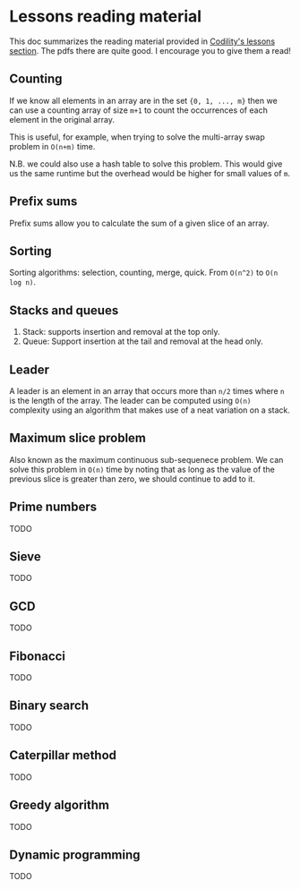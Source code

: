 # Lessons reading material

This doc summarizes the reading material provided in
[Codility's lessons section](https://codility.com/programmers/lessons). The pdfs there are quite
good. I encourage you to give them a read!

## Counting

If we know all elements in an array are in the set `{0, 1, ..., m}` then we can use a counting array
of size `m+1` to count the occurrences of each element in the original array.

This is useful, for example, when trying to solve the multi-array swap problem in `O(n+m)` time.

N.B. we could also use a hash table to solve this problem. This would give us the same runtime but
the overhead would be higher for small values of `m`.

## Prefix sums

Prefix sums allow you to calculate the sum of a given slice of an array.

## Sorting

Sorting algorithms: selection, counting, merge, quick. From `O(n^2)` to `O(n log n)`.

## Stacks and queues

1. Stack: supports insertion and removal at the top only.
2. Queue: Support insertion at the tail and removal at the head only.

## Leader

A leader is an element in an array that occurs more than `n/2` times where `n` is the length of the
array. The leader can be computed using `O(n)` complexity using an algorithm that makes use of a
neat variation on a stack.

## Maximum slice problem

Also known as the maximum continuous sub-sequenece problem. We can solve this problem in `O(n)` time
by noting that as long as the value of the previous slice is greater than zero, we should continue
to add to it.

## Prime numbers
TODO

## Sieve
TODO

##  GCD
TODO

## Fibonacci
TODO

## Binary search
TODO

## Caterpillar method
TODO

## Greedy algorithm
TODO

## Dynamic programming
TODO
